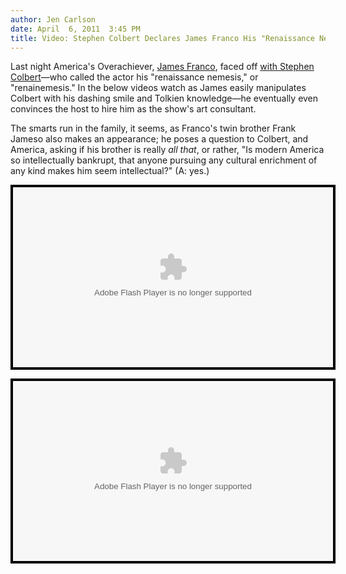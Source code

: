 ```yaml
---
author: Jen Carlson
date: April  6, 2011  3:45 PM
title: Video: Stephen Colbert Declares James Franco His "Renaissance Nemesis"
---
```


<p>Last night America&apos;s Overachiever, <a href="https://web.archive.org/web/20110428192905/http://gothamist.com/tags/jamesfranco">James Franco</a>, faced off <a href="https://web.archive.org/web/20110428192905/http://www.colbertnation.com/full-episodes/tue-april-5-2011-james-franco?fbid=7kUYuyubngD">with Stephen Colbert</a>&#x2014;who called the actor his &quot;renaissance nemesis,&quot; or &quot;renainemesis.&quot; In the below videos watch as James easily manipulates Colbert with his dashing smile and Tolkien knowledge&#x2014;he eventually even convinces the host to hire him as the show&apos;s art consultant.</p>

<p>The smarts run in the family, it seems, as Franco&apos;s twin brother Frank Jameso also makes an appearance; he poses a question to Colbert, and America, asking if his brother is really <em>all that</em>, or rather, &quot;Is modern America so intellectually bankrupt, that anyone pursuing any cultural enrichment of any kind makes him seem intellectual?&quot; (A: yes.)</p>

<center><div style="background-color:#000000;width:520px;"><div style="padding:4px;"><embed src="https://web.archive.org/web/20110428192905oe_/http://media.mtvnservices.com/mgid:cms:item:comedycentral.com:380444" width="512" height="288" type="application/x-shockwave-flash" allowfullscreen="true" allowscriptaccess="always" base="." flashvars=""></div></div>
<p>
</p><div style="background-color:#000000;width:520px;"><div style="padding:4px;"><embed src="https://web.archive.org/web/20110428192905oe_/http://media.mtvnservices.com/mgid:cms:video:colbertnation.com:380446" width="512" height="288" type="application/x-shockwave-flash" allowfullscreen="true" allowscriptaccess="always" base="." flashvars=""></div></div></center>